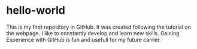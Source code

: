 # hello-world
This is my first repository in GitHub. It was created following the tutorial on the webpage.
I like to constantly develop and learn new skills.
Gaining Experience with GitHub is fun and usefull for my future carrier.
